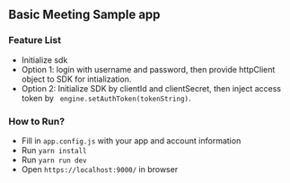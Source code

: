 ## Basic Meeting Sample app

### Feature List

- Initialize sdk
- Option 1: login with username and password, then provide httpClient object to SDK for intialization.
- Option 2: Initialize SDK by clientId and clientSecret, then inject access token by ` engine.setAuthToken(tokenString)`.

### How to Run?

- Fill in `app.config.js` with your app and account information
- Run `yarn install`
- Run `yarn run dev`
- Open `https://localhost:9000/` in browser